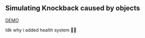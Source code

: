 ## Simulating Knockback caused by objects

[DEMO](https://concrete-phantom-environment.glitch.me/)

Idk why i added health system 🤷‍♂️
